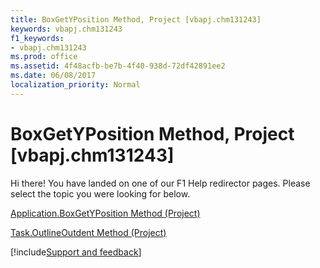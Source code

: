 ```yaml
---
title: BoxGetYPosition Method, Project [vbapj.chm131243]
keywords: vbapj.chm131243
f1_keywords:
- vbapj.chm131243
ms.prod: office
ms.assetid: 4f48acfb-be7b-4f40-938d-72df42891ee2
ms.date: 06/08/2017
localization_priority: Normal
---
```



# BoxGetYPosition Method, Project [vbapj.chm131243]

Hi there! You have landed on one of our F1 Help redirector pages. Please select the topic you were looking for below.

[Application.BoxGetYPosition Method (Project)](http://msdn.microsoft.com/library/8284181f-b677-8cc4-8311-23d50987239c%28Office.15%29.aspx)

[Task.OutlineOutdent Method (Project)](http://msdn.microsoft.com/library/fb7af00b-f802-5991-9cd6-35ba3dc6bcc5%28Office.15%29.aspx)

[!include[Support and feedback](~/includes/feedback-boilerplate.md)]